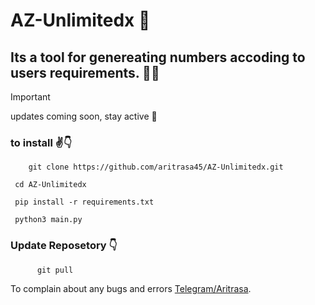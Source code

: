 
# AZ-Unlimitedx 🤩



## Its a tool for genereating numbers accoding to users requirements. 😬😲


> [!IMPORTANT]
> updates coming soon, stay active 👋



### to install ✌️👇

        git clone https://github.com/aritrasa45/AZ-Unlimitedx.git

     cd AZ-Unlimitedx

     pip install -r requirements.txt

     python3 main.py


 ###  Update Reposetory 👇

          git pull



To complain about any bugs and errors [Telegram/Aritrasa](https://t.me/zsxxsz1).


